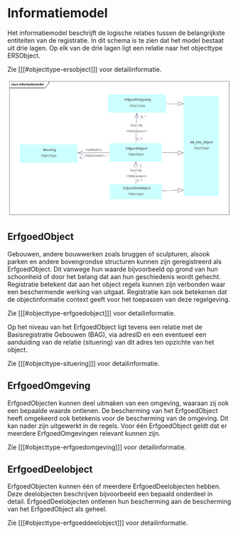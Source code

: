 # Informatiemodel

Het informatiemodel beschrijft de logische relaties tussen de belangrijkste entiteiten van de registratie. 
In dit schema is te zien dat het model bestaat uit drie lagen. Op elk van de drie lagen ligt een relatie naar het objecttype ERSObject.</mark>

Zie [[[#objecttype-ersobject]]] voor detailinformatie.


![](ers-media/Informatiemodel.png)

## ErfgoedObject

Gebouwen, andere bouwwerken zoals bruggen of sculpturen, alsook parken en andere bovengrondse structuren kunnen zijn geregistreerd als ErfgoedObject. Dit vanwege hun
waarde bijvoorbeeld op grond van hun schoonheid of door het belang dat aan hun geschiedenis wordt gehecht. Registratie betekent dat aan het object regels kunnen zijn
verbonden waar een beschermende werking van uitgaat. Registratie kan ook betekenen dat de objectinformatie context geeft voor het toepassen van deze regelgeving.</mark>

Zie [[[#objecttype-erfgoedobject]]] voor detailinformatie.

Op het niveau van het ErfgoedObject ligt tevens een relatie met de Basisregistratie Gebouwen (BAG), via adresID en een eventueel een aanduiding van de relatie (situering) van dit adres ten opzichte van het object.</mark>

Zie [[[#objecttype-situering]]] voor detailinformatie.

## ErfgoedOmgeving

ErfgoedObjecten kunnen deel uitmaken van een omgeving, waaraan zij ook een bepaalde waarde ontlenen. De bescherming van het ErfgoedObject heeft omgekeerd ook betekenis voor de bescherming van de omgeving. Dit kan nader zijn uitgewerkt in de regels. Voor één ErfgoedObject geldt dat er meerdere ErfgoedOmgevingen relevant kunnen zijn.</mark>

Zie [[[#objecttype-erfgoedomgeving]]] voor detailinformatie.

## ErfgoedDeelobject

ErfgoedObjecten kunnen één of meerdere ErfgoedDeelobjecten hebben. Deze deelobjecten beschrijven bijvoorbeeld een bepaald onderdeel in detail. ErfgoedDeelobjecten ontlenen hun bescherming aan de bescherming van het ErfgoedObject als geheel.</mark>

Zie [[[#objecttype-erfgoeddeelobject]]] voor detailinformatie.
